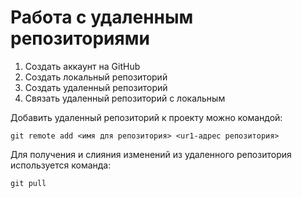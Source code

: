 # Работа с удаленным репозиториями

1. Создать аккаунт на GitHub
2. Создать локальный репозиторий
3. Создать удаленный репозиторий
4. Связать удаленный репозиторий с локальным

Добавить удаленный репозиторий к проекту можно командой:
```
git remote add <имя для репозитория> <ur1-адрес репозитория>
```

Для получения и слияния изменений из удаленного репозитория используется команда:
```
git pull
```
